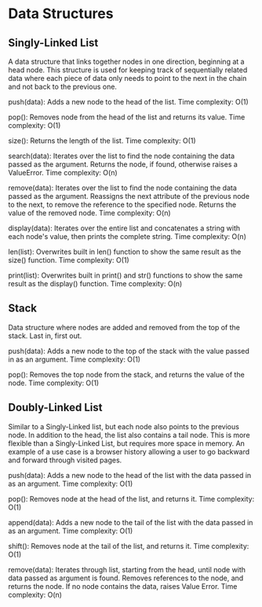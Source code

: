 # Data Structures

## Singly-Linked List
A data structure that links together nodes in one direction, beginning at a head node. This structure is used for keeping
track of sequentially related data where each piece of data only needs to point to the next in the chain and not back to the
previous one. 

push(data): Adds a new node to the head of the list.
Time complexity: O(1)

pop(): Removes node from the head of the list and returns its value. 
Time complexity: O(1)

size(): Returns the length of the list. 
Time complexity: O(1)

search(data): Iterates over the list to find the node containing the data passed as the
argument. Returns the node, if found, otherwise raises a ValueError.
Time complexity: O(n)

remove(data): Iterates over the list to find the node containing the data passed as the
argument. Reassigns the next attribute of the previous node to the next, to remove the reference to the specified node. Returns the value of the removed node. 
Time complexity: O(n)

display(data): Iterates over the entire list and concatenates a string with each node's value, then prints the complete string. 
Time complexity: O(n)

len(list): Overwrites built in len() function to show the same result as the size() function.
Time complexity: O(1)

print(list): Overwrites built in print() and str() functions to show the same result as the
display() function.
Time complexity: O(n)

## Stack
Data structure where nodes are added and removed from the top of the stack. Last in, first out.

push(data): Adds a new node to the top of the stack with the value passed in as an argument.
Time complexity: O(1)

pop(): Removes the top node from the stack, and returns the value of the node.
Time complexity: O(1)


## Doubly-Linked List
Similar to a Singly-Linked list, but each node also points to the previous node. In addition to the head, the list also
contains a tail node. This is more flexible than a Singly-Linked List, but requires more space in memory. An example of a use 
case is a browser history allowing a user to go backward and forward through visited pages. 

push(data): Adds a new node to the head of the list with the data passed in as an argument.
Time complexity: O(1)

pop(): Removes node at the head of the list, and returns it.
Time complexity: O(1)

append(data): Adds a new node to the tail of the list with the data passed in as an argument.
Time complexity: O(1)

shift(): Removes node at the tail of the list, and returns it.
Time complexity: O(1)

remove(data): Iterates through list, starting from the head, until node with data passed as argument is found. Removes references to the node, and returns the node. If no node contains the data, raises Value Error.
Time complexity: O(n)
